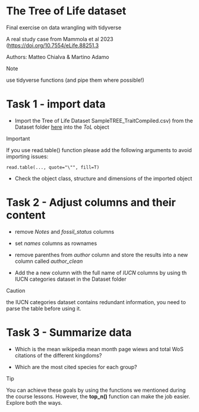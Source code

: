 # The Tree of Life dataset
Final exercise on data wrangling with tidyverse

A real study case from Mammola et al 2023 (https://doi.org/10.7554/eLife.88251.3

Authors: Matteo Chialva & Martino Adamo

> [!NOTE]
> use tidyverse functions (and pipe them where possible!)

# Task 1 - import data
- Import the Tree of Life Dataset SampleTREE_TraitCompiled.csv) from the Dataset folder [here](https://github.com/mchialva/PhDToolbox2024/tree/main/Datasets%2Ftree_of_life) into the *ToL* object

> [!IMPORTANT]
> If you use read.table() function please add the following arguments to avoid importing issues:
```
read.table(..., quote="\"", fill=T)
```
- Check the object class, structure and dimensions of the imported object

# Task 2 - Adjust columns and their content
- remove *Notes* and *fossil_status* columns

- set *names* columns as rownames

- remove parenthes from *author* column and store the results into a new column called *author_clean*

- Add the a new column with the full name of *IUCN* columns by using th IUCN categories dataset in the Dataset folder

> [!CAUTION]
> the IUCN categories dataset contains redundant information, you need to parse the table before using it.

# Task 3 - Summarize data

- Which is the mean wikipedia mean month page wiews and total WoS citations of the different kingdoms?

- Which are the most cited species for each group?

> [!TIP]
> You can achieve these goals by using the functions we mentioned during the course lessons.
> However, the **top_n()** function can make the job easier. Explore both the ways.




